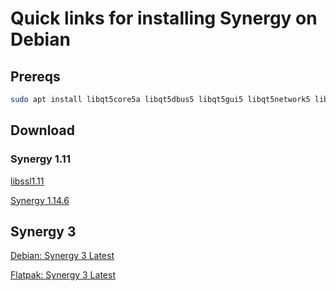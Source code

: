 # Quick links for installing Synergy on Debian

## Prereqs

```bash
sudo apt install libqt5core5a libqt5dbus5 libqt5gui5 libqt5network5 libqt5widgets5
```

## Download 
### Synergy 1.11

[libssl1.11](https://github.com/aaron-imbrock/synergy-dpkg/raw/main/libssl1.1_1.1.1n-0+deb10u6_amd64.deb)

[Synergy 1.14.6](https://github.com/aaron-imbrock/synergy-dpkg/raw/main/synergy_1.14.6-stable.06a860d9_debian11_amd64.deb)

## Synergy 3
[Debian: Synergy 3 Latest](http://lunchables.net/synergy-linux_x64-libssl3-v3.0.79.1-rc3.deb)

[Flatpak: Synergy 3 Latest](http://lunchables.net/synergy3-latest.flatpak)
